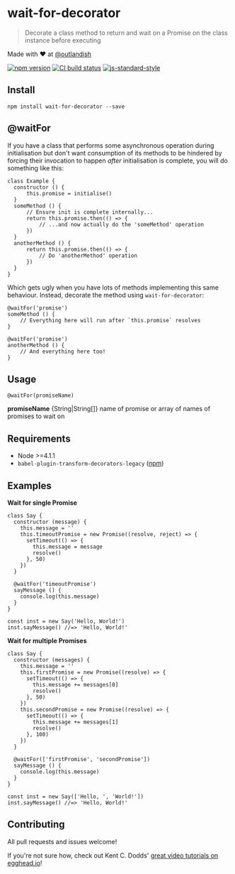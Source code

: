# wait-for-decorator

> Decorate a class method to return and wait on a Promise on the class instance before executing

Made with ❤ at [@outlandish](http://www.twitter.com/outlandish)

<a href="http://badge.fury.io/js/wait-for-decorator"><img alt="npm version" src="https://badge.fury.io/js/wait-for-decorator.svg"></a>
<a href="https://travis-ci.org/sdgluck/wait-for-decorator"><img alt="CI build status" src="https://travis-ci.org/sdgluck/wait-for-decorator.svg"></a>
[![js-standard-style](https://img.shields.io/badge/code%20style-standard-brightgreen.svg)](http://standardjs.com/)
    
## Install

    npm install wait-for-decorator --save

## @waitFor

If you have a class that performs some asynchronous operation during initialisation but don't want consumption of its methods to be hindered by forcing their invocation to happen _after_ initialisation is complete, you will do something like this:

    class Example {
      constructor () {
          this.promise = initialise()
      }
      someMethod () {
          // Ensure init is complete internally...
          return this.promise.then(() => {
              // ...and now actually do the 'someMethod' operation
          })
      }
      anotherMethod () {
          return this.promise.then(() => {
              // Do 'anotherMethod' operation
          })
      }
    }
    
Which gets ugly when you have lots of methods implementing this same behaviour. Instead, decorate the method using `wait-for-decorator`:

    @waitFor('promise')
    someMethod () {
        // Everything here will run after `this.promise` resolves
    }

    @waitFor('promise')
    anotherMethod () {
        // And everything here too!
    }

## Usage

`@waitFor(promiseName)`

__promiseName__ {String|String[]} name of promise or array of names of promises to wait on

## Requirements

- Node >=4.1.1
- `babel-plugin-transform-decorators-legacy` ([npm](https://www.npmjs.com/package/babel-plugin-transform-decorators-legacy))

## Examples

__Wait for single Promise__

    class Say {
      constructor (message) {
        this.message = ''
        this.timeoutPromise = new Promise((resolve, reject) => {
          setTimeout(() => {
            this.message = message
            resolve()
          }, 50)
        })
      }

      @waitFor('timeoutPromise')
      sayMessage () {
        console.log(this.message)
      }
    }

    const inst = new Say('Hello, World!')
    inst.sayMessage() //=> 'Hello, World!'

__Wait for multiple Promises__

    class Say {
      constructor (messages) {
        this.message = ''
        this.firstPromise = new Promise((resolve) => {
          setTimeout(() => {
            this.message += messages[0]
            resolve()
          }, 50)
        })
        this.secondPromise = new Promise((resolve) => {
          setTimeout(() => {
            this.message += messages[1]
            resolve()
          }, 100)
        })
      }

      @waitFor(['firstPromise', 'secondPromise'])
      sayMessage () {
        console.log(this.message)
      }
    }

    const inst = new Say(['Hello, ', 'World!'])
    inst.sayMessage() //=> 'Hello, World!'

## Contributing

All pull requests and issues welcome!

If you're not sure how, check out Kent C. Dodds' [great video tutorials on egghead.io](https://egghead.io/lessons/javascript-identifying-how-to-contribute-to-an-open-source-project-on-github)!
